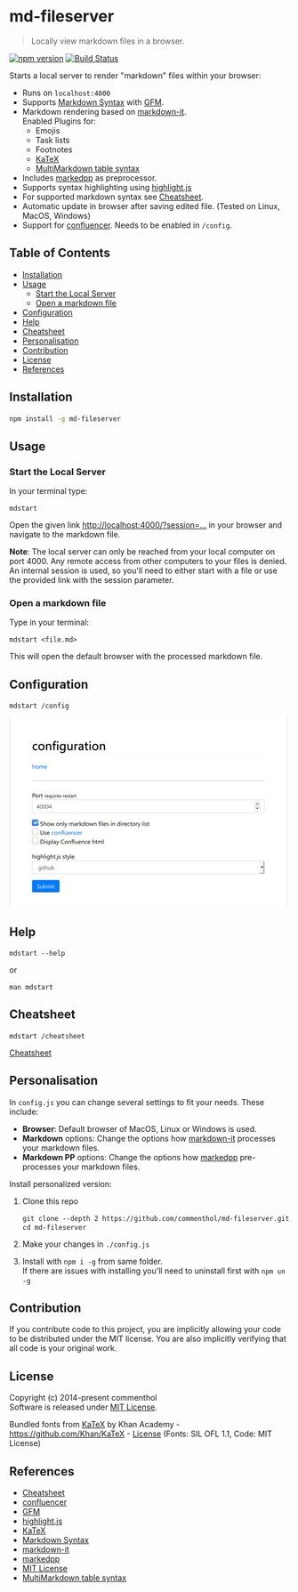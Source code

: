 # md-fileserver

> Locally view markdown files in a browser.

[![npm version](https://img.shields.io/npm/v/md-fileserver)](https://www.npmjs.com/package/md-fileserver/)
[![Build Status](https://github.com/commenthol/md-fileserver/workflows/CI/badge.svg)](https://github.com/commenthol/md-fileserver/actions/workflows/ci.yml?query=branch%3Amaster)

Starts a local server to render "markdown" files within your browser:

* Runs on `localhost:4000`
* Supports [Markdown Syntax][] with [GFM][].
* Markdown rendering based on [markdown-it][].   
  Enabled Plugins for:
  * Emojis
  * Task lists
  * Footnotes
  * [KaTeX][]
  * [MultiMarkdown table syntax][]
* Includes [markedpp][] as preprocessor.
* Supports syntax highlighting using [highlight.js][]
* For supported markdown syntax see [Cheatsheet][].
* Automatic update in browser after saving edited file. (Tested on Linux, MacOS, Windows)
* Support for [confluencer][]. Needs to be enabled in `/config`.

## Table of Contents

<!-- !toc (minlevel=2 omit="Table of Contents") -->

* [Installation](#installation)
* [Usage](#usage)
  * [Start the Local Server](#start-the-local-server)
  * [Open a markdown file](#open-a-markdown-file)
* [Configuration](#configuration)
* [Help](#help)
* [Cheatsheet](#cheatsheet)
* [Personalisation](#personalisation)
* [Contribution](#contribution)
* [License](#license)
* [References](#references)

<!-- toc! -->

## Installation

```bash
npm install -g md-fileserver
```

## Usage

### Start the Local Server

In your terminal type:

```
mdstart
```

Open the given link <http://localhost:4000/?session=...> in your browser and
navigate to the markdown file.

__Note__: The local server can only be reached from your local computer on port 4000.
Any remote access from other computers to your files is denied.
An internal session is used, so you'll need to either start with a file or use the provided
link with the session parameter.

### Open a markdown file

Type in your terminal:

```
mdstart <file.md>
```

This will open the default browser with the processed markdown file.

## Configuration

```
mdstart /config
```

![](./man/config.jpg)

## Help

```
mdstart --help
```
or
```
man mdstart
```

## Cheatsheet

```
mdstart /cheatsheet
```

[Cheatsheet][]

## Personalisation

In `config.js` you can change several settings to fit your needs. These include:

* **Browser**: Default browser of MacOS, Linux or Windows is used.
* **Markdown** options: Change the options how [markdown-it][] processes your markdown files.
* **Markdown PP** options: Change the options how [markedpp][] pre-processes your markdown files.

Install personalized version:

1. Clone this repo
   ````
   git clone --depth 2 https://github.com/commenthol/md-fileserver.git
   cd md-fileserver
   ````

2. Make your changes in `./config.js`
3. Install with `npm i -g` from same folder.  
   If there are issues with installing you'll need to uninstall first with `npm un -g`

## Contribution

If you contribute code to this project, you are implicitly allowing your code
to be distributed under the MIT license. You are also implicitly verifying that
all code is your original work.

## License

Copyright (c) 2014-present commenthol   
Software is released under [MIT License][].

Bundled fonts from [KaTeX][] by Khan Academy - https://github.com/Khan/KaTeX -
[License](https://github.com/KaTeX/KaTeX/blob/master/LICENSE) (Fonts: SIL OFL 1.1, Code: MIT License)

## References

<!-- !ref -->

* [Cheatsheet][Cheatsheet]
* [confluencer][confluencer]
* [GFM][GFM]
* [highlight.js][highlight.js]
* [KaTeX][KaTeX]
* [Markdown Syntax][Markdown Syntax]
* [markdown-it][markdown-it]
* [markedpp][markedpp]
* [MIT License][MIT License]
* [MultiMarkdown table syntax][MultiMarkdown table syntax]

<!-- ref! -->

[KaTeX]: https://katex.org/
[MultiMarkdown table syntax]: https://npmjs.com/package/markdown-it-multimd-table
[confluencer]: https://npmjs.com/package/confluencer
[Cheatsheet]: test/cheatsheet.md
[GFM]: https://help.github.com/articles/github-flavored-markdown
[highlight.js]: http://highlightjs.org
[markdown-it]: https://github.com/markdown-it/markdown-it
[markedpp]: https://github.com/commenthol/markedpp
[Markdown Syntax]: http://daringfireball.net/projects/markdown/syntax
[MIT License]: ./LICENSE
